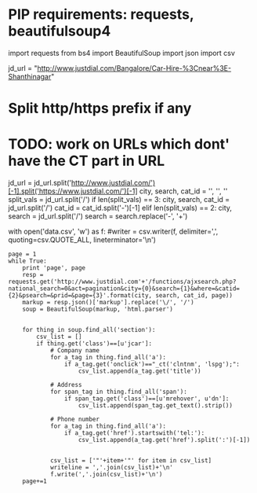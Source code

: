 # PIP requirements: requests, beautifulsoup4
import requests
from bs4 import BeautifulSoup
import json
import csv

jd_url = "http://www.justdial.com/Bangalore/Car-Hire-%3Cnear%3E-Shanthinagar"

# Split http/https prefix if any
# TODO: work on URLs which dont' have the CT part in URL
jd_url = jd_url.split('http://www.justdial.com/')[-1].split('https://www.justdial.com/')[-1]
city, search, cat_id = '', '', ''
split_vals = jd_url.split('/')
if len(split_vals) == 3:
    city, search, cat_id = jd_url.split('/')
    cat_id = cat_id.split('-')[-1]
elif len(split_vals) == 2:
    city, search = jd_url.split('/')
search = search.replace('-', '+')


with open('data.csv', 'w') as f:
    #writer = csv.writer(f, delimiter=',', quoting=csv.QUOTE_ALL, lineterminator='\n')

    page = 1
    while True:
        print 'page', page
        resp = requests.get('http://www.justdial.com'+'/functions/ajxsearch.php?national_search=0&act=pagination&city={0}&search={1}&where=&catid={2}&psearch=&prid=&page={3}'.format(city, search, cat_id, page))
        markup = resp.json()['markup'].replace('\/', '/')
        soup = BeautifulSoup(markup, 'html.parser')


        for thing in soup.find_all('section'):
            csv_list = []
            if thing.get('class')==[u'jcar']:
                # Company name
                for a_tag in thing.find_all('a'):
                    if a_tag.get('onclick')=="_ct('clntnm', 'lspg');":
                        csv_list.append(a_tag.get('title'))

                # Address
                for span_tag in thing.find_all('span'):
                    if span_tag.get('class')==[u'mrehover', u'dn']:
                        csv_list.append(span_tag.get_text().strip())

                # Phone number
                for a_tag in thing.find_all('a'):
                    if a_tag.get('href').startswith('tel:'):
                        csv_list.append(a_tag.get('href').split(':')[-1])


                csv_list = ['"'+item+'"' for item in csv_list]
                writeline = ','.join(csv_list)+'\n'
                f.write(','.join(csv_list)+'\n')
        page+=1
